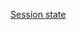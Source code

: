 
[Session state](https://docs.microsoft.com/en-us/aspnet/core/fundamentals/app-state?view=aspnetcore-3.0#session-state)